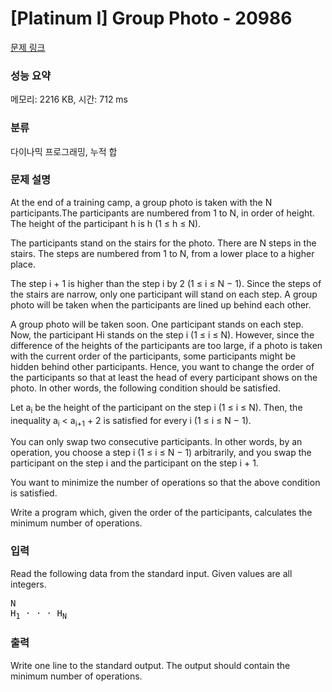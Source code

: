 # [Platinum I] Group Photo - 20986 

[문제 링크](https://www.acmicpc.net/problem/20986) 

### 성능 요약

메모리: 2216 KB, 시간: 712 ms

### 분류

다이나믹 프로그래밍, 누적 합

### 문제 설명

<p>At the end of a training camp, a group photo is taken with the N participants.The participants are numbered from 1 to N, in order of height. The height of the participant h is h (1 ≤ h ≤ N).</p>

<p>The participants stand on the stairs for the photo. There are N steps in the stairs. The steps are numbered from 1 to N, from a lower place to a higher place.</p>

<p>The step i + 1 is higher than the step i by 2 (1 ≤ i ≤ N − 1). Since the steps of the stairs are narrow, only one participant will stand on each step. A group photo will be taken when the participants are lined up behind each other.</p>

<p>A group photo will be taken soon. One participant stands on each step. Now, the participant Hi stands on the step i (1 ≤ i ≤ N). However, since the difference of the heights of the participants are too large, if a photo is taken with the current order of the participants, some participants might be hidden behind other participants. Hence, you want to change the order of the participants so that at least the head of every participant shows on the photo. In other words, the following condition should be satisfied.</p>

<p>Let a<sub>i</sub> be the height of the participant on the step i (1 ≤ i ≤ N). Then, the inequality a<sub>i</sub> < a<sub>i+1</sub> + 2 is satisfied for every i (1 ≤ i ≤ N − 1).</p>

<p>You can only swap two consecutive participants. In other words, by an operation, you choose a step i (1 ≤ i ≤ N − 1) arbitrarily, and you swap the participant on the step i and the participant on the step i + 1.</p>

<p>You want to minimize the number of operations so that the above condition is satisfied.</p>

<p>Write a program which, given the order of the participants, calculates the minimum number of operations.</p>

### 입력 

 <p>Read the following data from the standard input. Given values are all integers.</p>

<pre>N
H<sub>1</sub> · · · H<sub>N</sub></pre>

### 출력 

 <p>Write one line to the standard output. The output should contain the minimum number of operations.</p>

